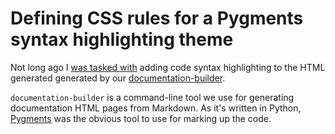 # Defining CSS rules for a Pygments syntax highlighting theme

Not long ago I [was tasked with][theissue] adding code syntax highlighting to the HTML generated generated by our [documentation-builder][builder-docs].

`documentation-builder` is a command-line tool we use for generating documentation HTML pages from Markdown. As it's written in Python, [Pygments][pygments] was the obvious tool to use for marking up the code.

[theissue]: ""
[builder-docs]: https://docs.ubuntu.com/documentation-builder ""
[pygments]: ""
